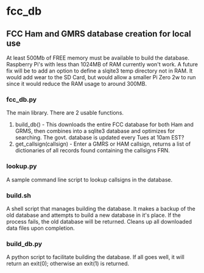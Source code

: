 # fcc_db
## FCC Ham and GMRS database creation for local use
At least 500Mb of FREE memory must be available to build the database.  Raspberry Pi's with less than 1024MB of RAM currently won't work.  A future fix will be to add an option to define a slqite3 temp directory not in RAM.
It would add wear to the SD Card, but would allow a smaller Pi Zero 2w to run since it would reduce the RAM usage to around 300MB.

### fcc_db.py
The main library.  There are 2 usable functions.
1) build_db() - This downloads the entire FCC database for both Ham and GRMS, then combines into a sqlite3 database and optimizes for searching.  The govt. database is updated every Tues at 10am EST?
2) get_callsign(callsign) - Enter a GMRS or HAM callsign, returns a list of dictionaries of all records found containing the callsigns FRN.

### lookup.py
A sample command line script to lookup callsigns in the database.

### build.sh
A shell script that manages building the database.  It makes a backup of the old database and attempts to build a new database in it's place.  If the process fails, the old database will be returned.
Cleans up all downloaded data files upon completion.

### build_db.py
A python script to facilitate building the database.  If all goes well, it will return an exit(0); otherwise an exit(1) is returned.


